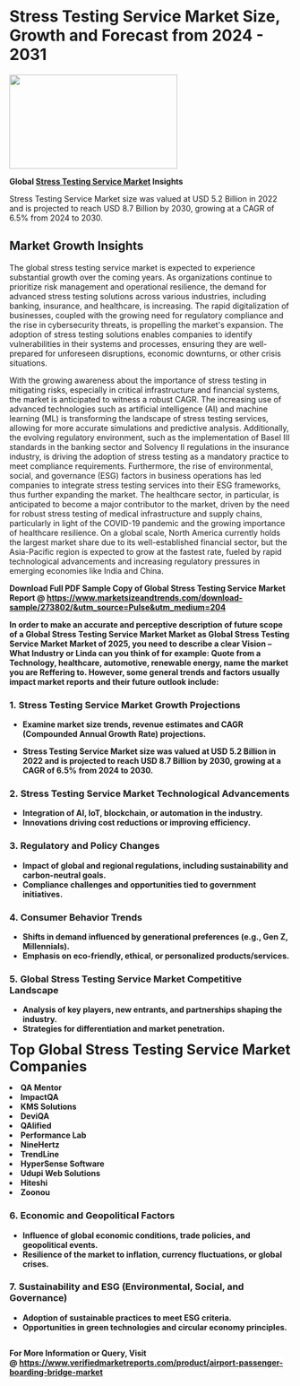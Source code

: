 <H1>Stress Testing Service Market Size, Growth and Forecast from 2024 - 2031</H1><img class="aligncenter size-medium wp-image-584254" src="https://thirdeyenews.in/wp-content/uploads/2024/09/Global-Market-Research-300x168.jpeg" alt="" width="300" height="168" /><p><strong>Global&nbsp;<a href="https://www.marketsizeandtrends.com/download-sample/273802/&amp;utm_source=Pulse&amp;utm_medium=204">Stress Testing Service Market</a> Insights</strong></p><p>Stress Testing Service Market size was valued at USD 5.2 Billion in 2022 and is projected to reach USD 8.7 Billion by 2030, growing at a CAGR of 6.5% from 2024 to 2030.</p><p><h2>Market Growth Insights</h2> <p>The global stress testing service market is expected to experience substantial growth over the coming years. As organizations continue to prioritize risk management and operational resilience, the demand for advanced stress testing solutions across various industries, including banking, insurance, and healthcare, is increasing. The rapid digitalization of businesses, coupled with the growing need for regulatory compliance and the rise in cybersecurity threats, is propelling the market's expansion. The adoption of stress testing solutions enables companies to identify vulnerabilities in their systems and processes, ensuring they are well-prepared for unforeseen disruptions, economic downturns, or other crisis situations.</p> <p><strong></strong></p> <p>With the growing awareness about the importance of stress testing in mitigating risks, especially in critical infrastructure and financial systems, the market is anticipated to witness a robust CAGR. The increasing use of advanced technologies such as artificial intelligence (AI) and machine learning (ML) is transforming the landscape of stress testing services, allowing for more accurate simulations and predictive analysis. Additionally, the evolving regulatory environment, such as the implementation of Basel III standards in the banking sector and Solvency II regulations in the insurance industry, is driving the adoption of stress testing as a mandatory practice to meet compliance requirements. Furthermore, the rise of environmental, social, and governance (ESG) factors in business operations has led companies to integrate stress testing services into their ESG frameworks, thus further expanding the market. The healthcare sector, in particular, is anticipated to become a major contributor to the market, driven by the need for robust stress testing of medical infrastructure and supply chains, particularly in light of the COVID-19 pandemic and the growing importance of healthcare resilience. On a global scale, North America currently holds the largest market share due to its well-established financial sector, but the Asia-Pacific region is expected to grow at the fastest rate, fueled by rapid technological advancements and increasing regulatory pressures in emerging economies like India and China. </p> <p><strong></p><p><span class=""><strong>Download Full PDF Sample Copy of Global Stress Testing Service Market Report</strong> @ <a href="https://www.marketsizeandtrends.com/download-sample/273802/&amp;utm_source=Pulse&amp;utm_medium=204" target="_blank">https://www.marketsizeandtrends.com/download-sample/273802/&amp;utm_source=Pulse&amp;utm_medium=204</a></span></p><p>In order to make an accurate and perceptive description of future scope of a Global&nbsp;Stress Testing Service Market Market as Global&nbsp;Stress Testing Service Market Market of 2025, you need to describe a clear Vision &ndash; What Industry or Linda can you think of for example: Quote from a Technology, healthcare, automotive, renewable energy, name the market you are Reffering to. However, some general trends and factors usually impact market reports and their future outlook include:</p><h3>1.&nbsp;<strong>Stress Testing Service Market Growth Projections</strong></h3><ul><li>Examine market size trends, revenue estimates and CAGR (Compounded Annual Growth Rate) projections.</li><li><p>Stress Testing Service Market size was valued at USD 5.2 Billion in 2022 and is projected to reach USD 8.7 Billion by 2030, growing at a CAGR of 6.5% from 2024 to 2030.</p></li></ul><h3>2.&nbsp;<strong>Stress Testing Service Market Technological Advancements</strong></h3><ul><li>Integration of AI, IoT, blockchain, or automation in the industry.</li><li>Innovations driving cost reductions or improving efficiency.</li></ul><h3>3.&nbsp;<strong>Regulatory and Policy Changes</strong></h3><ul><li>Impact of global and regional regulations, including sustainability and carbon-neutral goals.</li><li>Compliance challenges and opportunities tied to government initiatives.</li></ul><h3>4.&nbsp;<strong>Consumer Behavior Trends</strong></h3><ul><li>Shifts in demand influenced by generational preferences (e.g., Gen Z, Millennials).</li><li>Emphasis on eco-friendly, ethical, or personalized products/services.</li></ul><h3>5.&nbsp;<strong>Global Stress Testing Service Market Competitive Landscape</strong></h3><ul><li>Analysis of key players, new entrants, and partnerships shaping the industry.</li><li>Strategies for differentiation and market penetration.</li></ul><p data-pm-slice="1 1 []"><span style="color: inherit; font-family: inherit; font-size: 25px;">Top Global Stress Testing Service Market Companies</span></p><div class="" data-test-id=""><p><li>QA Mentor</li><li> ImpactQA</li><li> KMS Solutions</li><li> DeviQA</li><li> QAlified</li><li> Performance Lab</li><li> NineHertz</li><li> TrendLine</li><li> HyperSense Software</li><li> Udupi Web Solutions</li><li> Hiteshi</li><li> Zoonou</li></p></div><h3>6.&nbsp;<strong>Economic and Geopolitical Factors</strong></h3><ul><li>Influence of global economic conditions, trade policies, and geopolitical events.</li><li>Resilience of the market to inflation, currency fluctuations, or global crises.</li></ul><h3>7.&nbsp;<strong>Sustainability and ESG (Environmental, Social, and Governance)</strong></h3><ul><li>Adoption of sustainable practices to meet ESG criteria.</li><li>Opportunities in green technologies and circular economy principles.</li></ul><h2><strong style="font-size: 14px;">For More Information or Query, Visit @&nbsp;</strong><a style="background-color: #ffffff; font-size: 14px;" href="https://www.marketsizeandtrends.com/report/stress-testing-service-market/" target="_blank">https://www.verifiedmarketreports.com/product/airport-passenger-boarding-bridge-market</a></h2>
